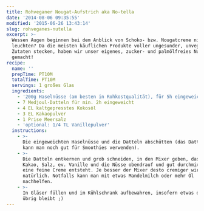 ```yaml
---
title: Rohveganer Nougat-Aufstrich aka No-tella
date: '2014-08-06 09:35:55'
modified: '2015-06-26 13:43:14'
slug: rohveganes-nutella
excerpt: >-
  Wessen Augen beginnen bei dem Anblick von Schoko- bzw. Nougatcreme nicht zu
  leuchten? Da die meisten käuflichen Produkte voller ungesunder, unveganer
  Zutaten stecken, haben wir unser eigenes, zucker- und palmölfreies Nutella
  gemacht!
recipe:
  name: ''
  prepTime: PT10M
  totalTime: PT10M
  servings: 1 großes Glas
  ingredients:
    - '200g Haselnüsse (am besten in Rohkostqualität), für 5h eingeweicht'
    - 7 Medjoul-Datteln für min. 2h eingeweicht
    - 4 EL kaltgepresstes Kokosöl
    - 3 EL Kakaopulver
    - 1 Prise Meersalz
    - 'optional: 1/4 TL Vanillepulver'
  instructions:
    - >-
      Die eingeweichten Haselnüsse und die Datteln abschütten (das Dattel-Wasser
      kann man noch gut für Smoothies verwenden).
    - >-
      Die Datteln entkernen und grob schneiden, in den Mixer geben, das Kokosöl,
      Kakao, Salz, ev. Vanille und die Nüsse obendrauf und gut durchmixen bis
      eine feine Creme entsteht. Je besser der Mixer desto cremiger wird´s
      natürlich. Notfalls kann man mit etwas Mandelmilch oder mehr Öl
      nachhelfen.
    - >-
      In Gläser füllen und im Kühlschrank aufbewahren, insofern etwas davon
      übrig bleibt ;)
---
```


